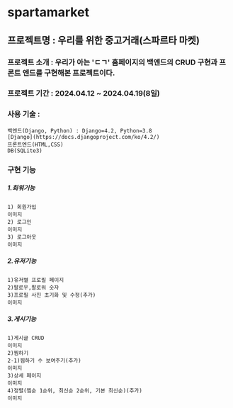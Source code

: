 # spartamarket  
## 프로젝트명 : 우리를 위한 중고거래(스파르타 마켓)
### 프로젝트 소개 : 우리가 아는 'ㄷㄱ' 홈페이지의 백엔드의 CRUD 구현과 프론트 엔드를 구현해본 프로젝트이다.  
### 프로젝트 기간 : 2024.04.12 ~ 2024.04.19(8일)
### 사용 기술 : 
    백엔드(Django, Python) : Django=4.2, Python=3.8
    [Django](https://docs.djangoproject.com/ko/4.2/)
    프론트엔드(HTML,CSS)
    DB(SQLite3)
### 구현 기능
##### 1.회워기능
    1) 회원가입
    이미지
    2) 로그인
    이미지
    3) 로그아웃
    이미지
##### 2.유저기능
    1)유저별 프로필 페이지
    2)팔로우,팔로워 숫자
    3)프로필 사진 초기화 및 수정(추가)
    이미지
##### 3.게시기능
    1)게시글 CRUD
    이미지
    2)찜하기
    2-1)찜하기 수 보여주기(추가)
    이미지
    3)상세 페이지
    이미지
    4)정렬(찜순 1순위, 최신순 2순위, 기본 최신순)(추가)
    이미지